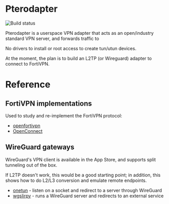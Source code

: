 # Pterodapter

![Build status](https://github.com/zlogic/pterodapter/actions/workflows/cargo-build.yml/badge.svg)

Pterodapter is a userspace VPN adapter that acts as an open/industry standard VPN server, and forwards traffic to 

No drivers to install or root access to create tun/utun devices.

At the moment, the plan is to build an L2TP (or Wireguard) adapter to connect to FortiVPN.

# Reference

## FortiVPN implementations

Used to study and re-implement the FortiVPN protocol:

* [openfortivpn](https://github.com/adrienverge/openfortivpn)
* [OpenConnect](https://www.infradead.org/openconnect/)

## WireGuard gateways

WireGuard's VPN client is available in the App Store, and supports split tunneling out of the box.

If L2TP doesn't work, this would be a good starting point;
in addition, this shows how to do L2/L3 conversion and emulate remote endpoints.

* [onetun](https://github.com/aramperes/onetun) - listen on a socket and redirect to a server through WireGuard
* [wgslirpy](https://github.com/vi/wgslirpy) - runs a WireGuard server and redirects to an external service
